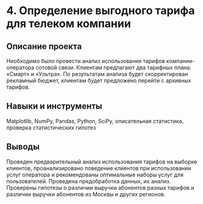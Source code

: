 # 4. Определение выгодного тарифа для телеком компании

## Описание проекта

Необходимо было провести анализ использования тарифов компании-оператора сотовой связи. Клиентам предлагают два тарифных плана: «Смарт» и «Ультра». По результатам анализа будет скорректирован рекламный бюджет, клиентам будет предложено перейти с архивных тарифов.

## Навыки и инструменты
Matplotlib, NumPy, Pandas, Python, SciPy, описательная статистика, проверка статистических гипотез

## Выводы
Проведен предварительный анализ использования тарифов на выборке клиентов, проанализировано поведение клиентов при использовании услуг оператора и рекомендованы оптимальные наборы услуг для пользователей. Проведена предобработка данных, их анализ. Проверены гипотезы о различии выручки абонентов разных тарифов и различии выручки абонентов из Москвы и других регионов.
